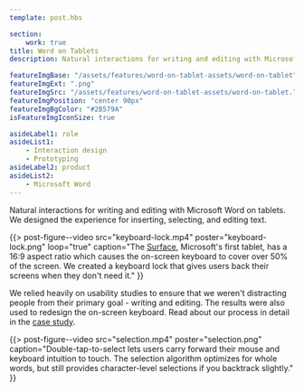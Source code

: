 ```yaml
---
template: post.hbs

section:
    work: true
title: Word on Tablets
description: Natural interactions for writing and editing with Microsoft Word on tablets.

featureImgBase: "/assets/features/word-on-tablet-assets/word-on-tablet"
featureImgExt: ".png"
featureImgSrc: "/assets/features/word-on-tablet-assets/word-on-tablet.750w.png"
featureImgPosition: "center 90px"
featureImgBgColor: "#2B579A"
isFeatureImgIconSize: true

asideLabel1: role
asideList1:
    - Interaction design
    - Prototyping
asideLabel2: product
asideList2:
    - Microsoft Word
---
```


Natural interactions for writing and editing with Microsoft Word on tablets. We designed the experience for inserting, selecting, and editing text.

{{> post-figure--video
    src="keyboard-lock.mp4"
    poster="keyboard-lock.png"
    loop="true"
    caption="The [Surface](https://www.microsoft.com/surface), Microsoft's first tablet, has a 16:9 aspect ratio which causes the on-screen keyboard to cover over 50% of the screen. We created a keyboard lock that gives users back their screens when they don't need it."
}}

We relied heavily on usability studies to ensure that we weren't distracting people from their primary goal - writing and editing. The results were also used to redesign the on-screen keyboard. Read about our process in detail in the [case study](/writing/2014/06/18/case-study-word/).

{{> post-figure--video
    src="selection.mp4"
    poster="selection.png"
    caption="Double-tap-to-select lets users carry forward their mouse and keyboard intuition to touch. The selection algorithm optimizes for whole words, but still provides character-level selections if you backtrack slightly."
}}
